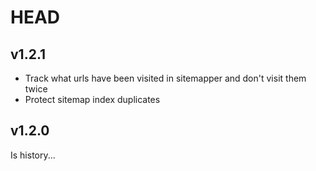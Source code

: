 # HEAD

## v1.2.1

* Track what urls have been visited in sitemapper and don't visit them twice
* Protect sitemap index duplicates

## v1.2.0

 Is history...
